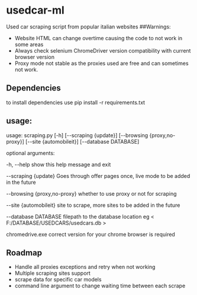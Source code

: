 # usedcar-ml
Used car scraping script from popular italian websites 
##Warnings:  
* Website HTML can change overtime causing the code to not work in some areas
* Always check selenium ChromeDriver version compatibility with current browser version
* Proxy mode not stable as the proxies used are free and can sometimes not work.

## Dependencies
to install dependencies use pip install -r requirements.txt

## usage: 
usage: scraping.py [-h] [--scraping {update}] [--browsing {proxy,no-proxy}] [--site {automobileit}] [--database DATABASE]
  
optional arguments:  

  -h, --help            show this help message and exit  

  --scraping {update}   Goes through offer pages once, live mode to be added in the future  

  --browsing {proxy,no-proxy} whether to use proxy or not for scraping  

  --site {automobileit} site to scrape, more sites to be added in the future

  --database DATABASE   filepath to the database location eg < F:/DATABASE/USEDCARS/usedcars.db >

chromedrive.exe correct version for your chrome browser is required

## Roadmap
+ Handle all proxies exceptions and retry when not working
+ Multiple scraping sites support
+ scrape data for specific car models
+ command line argument to change waiting time between each scrape

                

